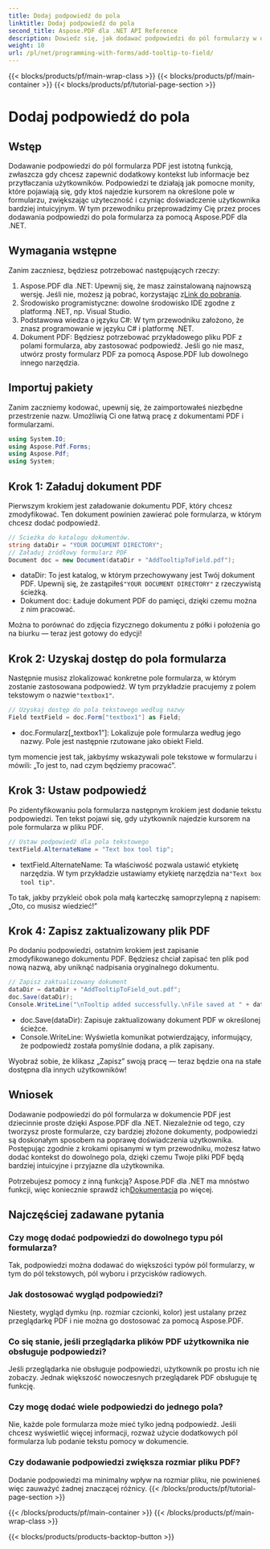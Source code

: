 ```yaml
---
title: Dodaj podpowiedź do pola
linktitle: Dodaj podpowiedź do pola
second_title: Aspose.PDF dla .NET API Reference
description: Dowiedz się, jak dodawać podpowiedzi do pól formularzy w dokumentach PDF przy użyciu Aspose.PDF dla .NET w tym przewodniku krok po kroku. Popraw użyteczność i doświadczenie użytkownika.
weight: 10
url: /pl/net/programming-with-forms/add-tooltip-to-field/
---
```


{{< blocks/products/pf/main-wrap-class >}}
{{< blocks/products/pf/main-container >}}
{{< blocks/products/pf/tutorial-page-section >}}

# Dodaj podpowiedź do pola

## Wstęp

Dodawanie podpowiedzi do pól formularza PDF jest istotną funkcją, zwłaszcza gdy chcesz zapewnić dodatkowy kontekst lub informacje bez przytłaczania użytkowników. Podpowiedzi te działają jak pomocne monity, które pojawiają się, gdy ktoś najedzie kursorem na określone pole w formularzu, zwiększając użyteczność i czyniąc doświadczenie użytkownika bardziej intuicyjnym. W tym przewodniku przeprowadzimy Cię przez proces dodawania podpowiedzi do pola formularza za pomocą Aspose.PDF dla .NET.

## Wymagania wstępne

Zanim zaczniesz, będziesz potrzebować następujących rzeczy:

1.  Aspose.PDF dla .NET: Upewnij się, że masz zainstalowaną najnowszą wersję. Jeśli nie, możesz ją pobrać, korzystając z[Link do pobrania](https://releases.aspose.com/pdf/net/).
2. Środowisko programistyczne: dowolne środowisko IDE zgodne z platformą .NET, np. Visual Studio.
3. Podstawowa wiedza o języku C#: W tym przewodniku założono, że znasz programowanie w języku C# i platformę .NET.
4. Dokument PDF: Będziesz potrzebować przykładowego pliku PDF z polami formularza, aby zastosować podpowiedź. Jeśli go nie masz, utwórz prosty formularz PDF za pomocą Aspose.PDF lub dowolnego innego narzędzia.

## Importuj pakiety

Zanim zaczniemy kodować, upewnij się, że zaimportowałeś niezbędne przestrzenie nazw. Umożliwią Ci one łatwą pracę z dokumentami PDF i formularzami.

```csharp
using System.IO;
using Aspose.Pdf.Forms;
using Aspose.Pdf;
using System;
```

## Krok 1: Załaduj dokument PDF

Pierwszym krokiem jest załadowanie dokumentu PDF, który chcesz zmodyfikować. Ten dokument powinien zawierać pole formularza, w którym chcesz dodać podpowiedź.

```csharp
// Ścieżka do katalogu dokumentów.
string dataDir = "YOUR DOCUMENT DIRECTORY";
// Załaduj źródłowy formularz PDF
Document doc = new Document(dataDir + "AddTooltipToField.pdf");
```

-  dataDir: To jest katalog, w którym przechowywany jest Twój dokument PDF. Upewnij się, że zastąpiłeś`"YOUR DOCUMENT DIRECTORY"` z rzeczywistą ścieżką.
- Dokument doc: Ładuje dokument PDF do pamięci, dzięki czemu można z nim pracować.

Można to porównać do zdjęcia fizycznego dokumentu z półki i położenia go na biurku — teraz jest gotowy do edycji!

## Krok 2: Uzyskaj dostęp do pola formularza

 Następnie musisz zlokalizować konkretne pole formularza, w którym zostanie zastosowana podpowiedź. W tym przykładzie pracujemy z polem tekstowym o nazwie`"textbox1"`.

```csharp
// Uzyskaj dostęp do pola tekstowego według nazwy
Field textField = doc.Form["textbox1"] as Field;
```

- doc.Formularz[„textbox1”]: Lokalizuje pole formularza według jego nazwy. Pole jest następnie rzutowane jako obiekt Field.
  
tym momencie jest tak, jakbyśmy wskazywali pole tekstowe w formularzu i mówili: „To jest to, nad czym będziemy pracować”.

## Krok 3: Ustaw podpowiedź

Po zidentyfikowaniu pola formularza następnym krokiem jest dodanie tekstu podpowiedzi. Ten tekst pojawi się, gdy użytkownik najedzie kursorem na pole formularza w pliku PDF.

```csharp
// Ustaw podpowiedź dla pola tekstowego
textField.AlternateName = "Text box tool tip";
```

-  textField.AlternateName: Ta właściwość pozwala ustawić etykietę narzędzia. W tym przykładzie ustawiamy etykietę narzędzia na`"Text box tool tip"`.

To tak, jakby przykleić obok pola małą karteczkę samoprzylepną z napisem: „Oto, co musisz wiedzieć!”

## Krok 4: Zapisz zaktualizowany plik PDF

Po dodaniu podpowiedzi, ostatnim krokiem jest zapisanie zmodyfikowanego dokumentu PDF. Będziesz chciał zapisać ten plik pod nową nazwą, aby uniknąć nadpisania oryginalnego dokumentu.

```csharp
// Zapisz zaktualizowany dokument
dataDir = dataDir + "AddTooltipToField_out.pdf";
doc.Save(dataDir);
Console.WriteLine("\nTooltip added successfully.\nFile saved at " + dataDir);
```

- doc.Save(dataDir): Zapisuje zaktualizowany dokument PDF w określonej ścieżce.
- Console.WriteLine: Wyświetla komunikat potwierdzający, informujący, że podpowiedź została pomyślnie dodana, a plik zapisany.

Wyobraź sobie, że klikasz „Zapisz” swoją pracę — teraz będzie ona na stałe dostępna dla innych użytkowników!

## Wniosek

Dodawanie podpowiedzi do pól formularza w dokumencie PDF jest dziecinnie proste dzięki Aspose.PDF dla .NET. Niezależnie od tego, czy tworzysz proste formularze, czy bardziej złożone dokumenty, podpowiedzi są doskonałym sposobem na poprawę doświadczenia użytkownika. Postępując zgodnie z krokami opisanymi w tym przewodniku, możesz łatwo dodać kontekst do dowolnego pola, dzięki czemu Twoje pliki PDF będą bardziej intuicyjne i przyjazne dla użytkownika.

 Potrzebujesz pomocy z inną funkcją? Aspose.PDF dla .NET ma mnóstwo funkcji, więc koniecznie sprawdź ich[Dokumentacja](https://reference.aspose.com/pdf/net/) po więcej.

## Najczęściej zadawane pytania

### Czy mogę dodać podpowiedzi do dowolnego typu pól formularza?  
Tak, podpowiedzi można dodawać do większości typów pól formularzy, w tym do pól tekstowych, pól wyboru i przycisków radiowych.

### Jak dostosować wygląd podpowiedzi?  
Niestety, wygląd dymku (np. rozmiar czcionki, kolor) jest ustalany przez przeglądarkę PDF i nie można go dostosować za pomocą Aspose.PDF.

### Co się stanie, jeśli przeglądarka plików PDF użytkownika nie obsługuje podpowiedzi?  
Jeśli przeglądarka nie obsługuje podpowiedzi, użytkownik po prostu ich nie zobaczy. Jednak większość nowoczesnych przeglądarek PDF obsługuje tę funkcję.

### Czy mogę dodać wiele podpowiedzi do jednego pola?  
Nie, każde pole formularza może mieć tylko jedną podpowiedź. Jeśli chcesz wyświetlić więcej informacji, rozważ użycie dodatkowych pól formularza lub podanie tekstu pomocy w dokumencie.

### Czy dodawanie podpowiedzi zwiększa rozmiar pliku PDF?  
Dodanie podpowiedzi ma minimalny wpływ na rozmiar pliku, nie powinieneś więc zauważyć żadnej znaczącej różnicy.
{{< /blocks/products/pf/tutorial-page-section >}}

{{< /blocks/products/pf/main-container >}}
{{< /blocks/products/pf/main-wrap-class >}}

{{< blocks/products/products-backtop-button >}}
